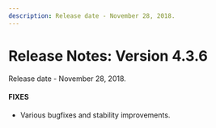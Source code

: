 ```yaml
---
description: Release date - November 28, 2018.
---
```


# Release Notes: Version 4.3.6
Release date - November 28, 2018.


#### FIXES
- Various bugfixes and stability improvements.

